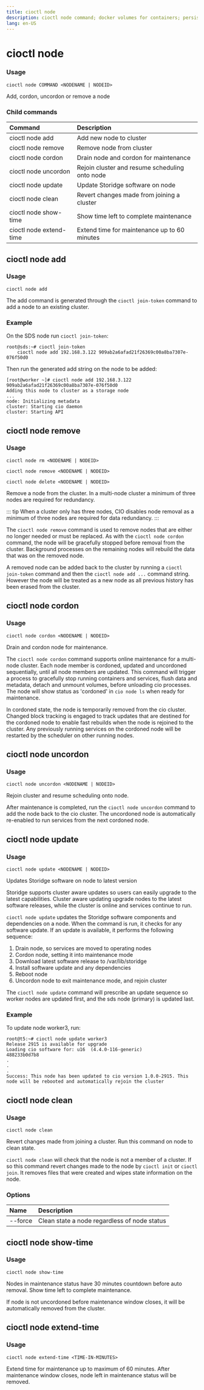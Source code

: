 ```yaml
---
title: cioctl node
description: cioctl node command; docker volumes for containers; persistent volumes for pods
lang: en-US
---
```


# cioctl node

<h3>Usage</h3>

`cioctl node COMMAND <NODENAME | NODEID>`

Add, cordon, uncordon or remove a node

<h3>Child commands</h3>

| Command                 | Description                                    |
|:------------------------|:-----------------------------------------------|
| cioctl node add         | Add new node to cluster                        |
| cioctl node remove      | Remove node from cluster                       |
| cioctl node cordon      | Drain node and cordon for maintenance          |
| cioctl node uncordon    | Rejoin cluster and resume scheduling onto node |
| cioctl node update      | Update Storidge software on node               |
| cioctl node clean       | Revert changes made from joining a cluster     |
| cioctl node show-time   | Show time left to complete maintenance         |
| cioctl node extend-time | Extend time for maintenance up to 60 minutes   |

## cioctl node add

<h3>Usage</h3>

`cioctl node add`

The add command is generated through the `cioctl join-token` command to add a node to an existing cluster.

<h3>Example</h3>

On the SDS node run `cioctl join-token`:
```
root@sds:~# cioctl join-token
    cioctl node add 192.168.3.122 909ab2a6afad21f26369c00a8ba7307e-076f50d0
```

Then run the generated add string on the node to be added:
```
[root@worker ~]# cioctl node add 192.168.3.122 909ab2a6afad21f26369c00a8ba7307e-076f50d0
Adding this node to cluster as a storage node
...
node: Initializing metadata
cluster: Starting cio daemon
cluster: Starting API
```

## cioctl node remove

<h3>Usage</h3>

`cioctl node rm <NODENAME | NODEID>`

`cioctl node remove <NODENAME | NODEID>`

`cioctl node delete <NODENAME | NODEID>`

Remove a node from the cluster. In a multi-node cluster a minimum of three nodes are required for redundancy.

::: tip
When a cluster only has three nodes, CIO disables node removal as a minimum of three nodes are required for data redundancy.
:::

The `cioctl node remove` command is used to remove nodes that are either no longer needed or must be replaced. As with the `cioctl node cordon` command, the node will be gracefully stopped before removal from the cluster. Background processes on the remaining nodes will rebuild the data that was on the removed node.

A removed node can be added back to the cluster by running a `cioctl join-token` command and then the `cioctl node add ...` command string. However the node will be treated as a new node as all previous history has been erased from the cluster.


## cioctl node cordon

<h3>Usage</h3>

`cioctl node cordon <NODENAME | NODEID>`

Drain and cordon node for maintenance.

The `cioctl node cordon` command supports online maintenance for a multi-node cluster. Each node member is cordoned, updated and uncordoned sequentially, until all node members are updated. This command will trigger a process to gracefully stop running containers and services, flush data and metadata, detach and unmount volumes, before unloading cio processes. The node will show status as 'cordoned' in `cio node ls` when ready for maintenance.

In cordoned state, the node is temporarily removed from the cio cluster. Changed block tracking is engaged to track updates that are destined for the cordoned node to enable fast rebuilds when the node is rejoined to the cluster. Any previously running services on the cordoned node will be restarted by the scheduler on other running nodes.


## cioctl node uncordon

<h3>Usage</h3>

`cioctl node uncordon <NODENAME | NODEID>`

Rejoin cluster and resume scheduling onto node.

After maintenance is completed, run the `cioctl node uncordon` command to add the node back to the cio cluster. The uncordoned node is automatically re-enabled to run services from the next cordoned node.


## cioctl node update

<h3>Usage</h3>

`cioctl node update <NODENAME | NODEID>`

Updates Storidge software on node to latest version

Storidge supports cluster aware updates so users can easily upgrade to the latest capabilities. Cluster aware updating upgrade nodes to the latest software releases, while the cluster is online and services continue to run.

`cioctl node update` updates the Storidge software components and dependencies on a node. When the command is run, it checks for any software update. If an update is available, it performs the following sequence:

1. Drain node, so services are moved to operating nodes
2. Cordon node, setting it into maintenance mode
3. Download latest software release to /var/lib/storidge
4. Install software update and any dependencies
5. Reboot node
6. Uncordon node to exit maintenance mode, and rejoin cluster

The `cioctl node update` command will prescribe an update sequence so worker nodes are updated first, and the sds node (primary) is updated last.

<h3>Example</h3>

To update node worker3, run:

```
root@t5:~# cioctl node update worker3
Release 2915 is available for upgrade
Loading cio software for: u16  (4.4.0-116-generic)
488233b0d7b8
.
.
.
Success: This node has been updated to cio version 1.0.0-2915. This node will be rebooted and automatically rejoin the cluster
```

## cioctl node clean

<h3>Usage</h3>

`cioctl node clean`

Revert changes made from joining a cluster. Run this command on node to clean state.

`cioctl node clean` will check that the node is not a member of a cluster. If so this command revert changes made to the node by `cioctl init` or `cioctl join`. It removes files that were created and wipes state information on the node.

<h3>Options</h3>

| Name          | Description                                    |
|:--------------|:-----------------------------------------------|
| --force       | Clean state a node regardless of node status   |

## cioctl node show-time

<h3>Usage</h3>

`cioctl node show-time`

Nodes in maintenance status have 30 minutes countdown before auto removal. Show time left to complete maintenance.

If node is not uncordoned before maintenance window closes, it will be automatically removed from the cluster.


## cioctl node extend-time

<h3>Usage</h3>

`cioctl node extend-time <TIME-IN-MINUTES>`

Extend time for maintenance up to maximum of 60 minutes. After maintenance window closes, node left in maintenance status will be removed.

